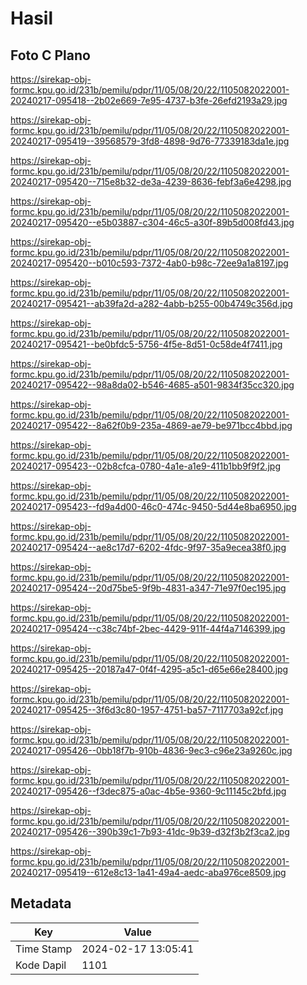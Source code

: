 # Hasil

## Foto C Plano

https://sirekap-obj-formc.kpu.go.id/231b/pemilu/pdpr/11/05/08/20/22/1105082022001-20240217-095418--2b02e669-7e95-4737-b3fe-26efd2193a29.jpg

https://sirekap-obj-formc.kpu.go.id/231b/pemilu/pdpr/11/05/08/20/22/1105082022001-20240217-095419--39568579-3fd8-4898-9d76-77339183da1e.jpg

https://sirekap-obj-formc.kpu.go.id/231b/pemilu/pdpr/11/05/08/20/22/1105082022001-20240217-095420--715e8b32-de3a-4239-8636-febf3a6e4298.jpg

https://sirekap-obj-formc.kpu.go.id/231b/pemilu/pdpr/11/05/08/20/22/1105082022001-20240217-095420--e5b03887-c304-46c5-a30f-89b5d008fd43.jpg

https://sirekap-obj-formc.kpu.go.id/231b/pemilu/pdpr/11/05/08/20/22/1105082022001-20240217-095420--b010c593-7372-4ab0-b98c-72ee9a1a8197.jpg

https://sirekap-obj-formc.kpu.go.id/231b/pemilu/pdpr/11/05/08/20/22/1105082022001-20240217-095421--ab39fa2d-a282-4abb-b255-00b4749c356d.jpg

https://sirekap-obj-formc.kpu.go.id/231b/pemilu/pdpr/11/05/08/20/22/1105082022001-20240217-095421--be0bfdc5-5756-4f5e-8d51-0c58de4f7411.jpg

https://sirekap-obj-formc.kpu.go.id/231b/pemilu/pdpr/11/05/08/20/22/1105082022001-20240217-095422--98a8da02-b546-4685-a501-9834f35cc320.jpg

https://sirekap-obj-formc.kpu.go.id/231b/pemilu/pdpr/11/05/08/20/22/1105082022001-20240217-095422--8a62f0b9-235a-4869-ae79-be971bcc4bbd.jpg

https://sirekap-obj-formc.kpu.go.id/231b/pemilu/pdpr/11/05/08/20/22/1105082022001-20240217-095423--02b8cfca-0780-4a1e-a1e9-411b1bb9f9f2.jpg

https://sirekap-obj-formc.kpu.go.id/231b/pemilu/pdpr/11/05/08/20/22/1105082022001-20240217-095423--fd9a4d00-46c0-474c-9450-5d44e8ba6950.jpg

https://sirekap-obj-formc.kpu.go.id/231b/pemilu/pdpr/11/05/08/20/22/1105082022001-20240217-095424--ae8c17d7-6202-4fdc-9f97-35a9ecea38f0.jpg

https://sirekap-obj-formc.kpu.go.id/231b/pemilu/pdpr/11/05/08/20/22/1105082022001-20240217-095424--20d75be5-9f9b-4831-a347-71e97f0ec195.jpg

https://sirekap-obj-formc.kpu.go.id/231b/pemilu/pdpr/11/05/08/20/22/1105082022001-20240217-095424--c38c74bf-2bec-4429-911f-44f4a7146399.jpg

https://sirekap-obj-formc.kpu.go.id/231b/pemilu/pdpr/11/05/08/20/22/1105082022001-20240217-095425--20187a47-0f4f-4295-a5c1-d65e66e28400.jpg

https://sirekap-obj-formc.kpu.go.id/231b/pemilu/pdpr/11/05/08/20/22/1105082022001-20240217-095425--3f6d3c80-1957-4751-ba57-7117703a92cf.jpg

https://sirekap-obj-formc.kpu.go.id/231b/pemilu/pdpr/11/05/08/20/22/1105082022001-20240217-095426--0bb18f7b-910b-4836-9ec3-c96e23a9260c.jpg

https://sirekap-obj-formc.kpu.go.id/231b/pemilu/pdpr/11/05/08/20/22/1105082022001-20240217-095426--f3dec875-a0ac-4b5e-9360-9c11145c2bfd.jpg

https://sirekap-obj-formc.kpu.go.id/231b/pemilu/pdpr/11/05/08/20/22/1105082022001-20240217-095426--390b39c1-7b93-41dc-9b39-d32f3b2f3ca2.jpg

https://sirekap-obj-formc.kpu.go.id/231b/pemilu/pdpr/11/05/08/20/22/1105082022001-20240217-095419--612e8c13-1a41-49a4-aedc-aba976ce8509.jpg


## Metadata

| Key        | Value               |
| ---------- | ------------------- |
| Time Stamp | 2024-02-17 13:05:41 |
| Kode Dapil | 1101                |



